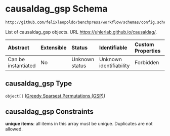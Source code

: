 # causaldag\_gsp Schema

```txt
http://github.com/felixleopoldo/benchpress/workflow/schemas/config.schema.json#/properties/resources/properties/structure_learning_algorithms/properties/causaldag_gsp
```

List of causaldag\_gsp objects. URL <https://uhlerlab.github.io/causaldag/>.

| Abstract            | Extensible | Status         | Identifiable            | Custom Properties | Additional Properties | Access Restrictions | Defined In                                                        |
| :------------------ | :--------- | :------------- | :---------------------- | :---------------- | :-------------------- | :------------------ | :---------------------------------------------------------------- |
| Can be instantiated | No         | Unknown status | Unknown identifiability | Forbidden         | Allowed               | none                | [config.schema.json\*](config.schema.json "open original schema") |

## causaldag\_gsp Type

`object[]` ([Greedy Sparsest Permutations (GSP)](config-definitions-greedy-sparsest-permutations-gsp.md))

## causaldag\_gsp Constraints

**unique items**: all items in this array must be unique. Duplicates are not allowed.
